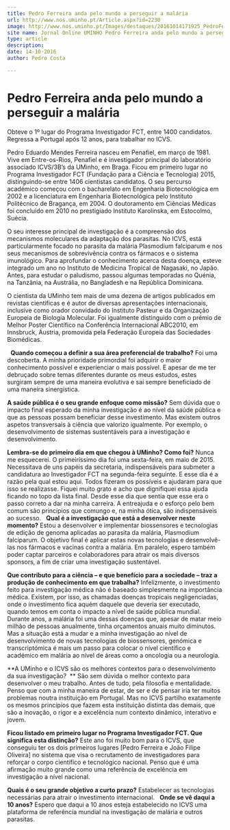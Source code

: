 ```yaml
---
title: Pedro Ferreira anda pelo mundo a perseguir a malária
url: http://www.nos.uminho.pt/Article.aspx?id=2230
image: http://www.nos.uminho.pt/Images/destaques/20161014171925_PedroFerreirafotodeOctvioPassos.jpg
site name: Jornal Online UMINHO Pedro Ferreira anda pelo mundo a perseguir a malária
type: article
description: 
date: 14-10-2016
author: Pedro Costa

---
```

# Pedro Ferreira anda pelo mundo a perseguir a malária


  

Obteve o 1º lugar do Programa Investigador FCT, entre 1400 candidatos. Regressa a Portugal após 12 anos, para trabalhar no ICVS.

Pedro Eduardo Mendes Ferreira nasceu em Penafiel, em março de 1981. Vive em Entre-os-Rios, Penafiel e é investigador principal do laboratório associado ICVS/3B’s da UMinho, em Braga. Ficou em primeiro lugar no Programa Investigador FCT (Fundação para a Ciência e Tecnologia) 2015, distinguindo-se entre 1406 cientistas candidatos. O seu percurso académico começou com o bacharelato em Engenharia Biotecnológica em 2002 e a licenciatura em Engenharia Biotecnológica pelo Instituto Politécnico de Bragança, em 2004. O doutoramento em Ciências Médicas foi concluído em 2010 no prestigiado Instituto Karolinska, em Estocolmo, Suécia.

O seu interesse principal de investigação é a compreensão dos mecanismos moleculares da adaptação dos parasitas. No ICVS, está particularmente focado no parasita da malária Plasmodium falciparum e nos seus mecanismos de sobrevivência contra os fármacos e o sistema imunológico. Para aprofundar o conhecimento acerca desta doença, esteve integrado um ano no Instituto de Medicina Tropical de Nagasaki, no Japão. Antes, para estudar o paludismo, passou algumas temporadas no Quénia, na Tanzânia, na Austrália, no Bangladesh e na República Dominicana. 

O cientista da UMinho tem mais de uma dezena de artigos publicados em revistas científicas e é autor de diversas apresentações internacionais, inclusive como orador convidado do Instituto Pasteur e da Organização Europeia de Biologia Molecular. Foi igualmente distinguido com o prémio de Melhor Poster Científico na Conferência Internacional ABC2010, em Innsbruck, Áustria, promovida pela Federação Europeia das Sociedades Biomédicas.

 
**Quando começou a definir a sua área preferencial de trabalho?** 
Foi uma descoberta. A minha prioridade primordial foi adquirir o maior conhecimento possível e experienciar o mais possível. E apesar de me ter debruçado sobre temas diferentes durante os meus estudos, estes surgiram sempre de uma maneira evolutiva e saí sempre beneficiado de uma maneira sinergística.

**A saúde pública é o seu grande enfoque como missão?** 
Sem dúvida que o impacto final esperado da minha investigação é ao nível da saúde pública e que as pessoas possam beneficiar desse investimento. Mas existem outros aspetos transversais à ciência que valorizo igualmente. Por exemplo, o desenvolvimento de sistemas sustentáveis para a investigação e desenvolvimento.

**Lembra-se do primeiro dia em que chegou à UMinho? Como foi?** 
Nunca me esquecerei. O primeiríssimo dia foi uma sexta-feira, em maio de 2015. Necessitava de uns papéis da secretaria, indispensáveis para submeter a candidatura ao Investigador FCT na segunda-feira seguinte. E esse dia é a razão pela qual estou aqui. Todos fizeram os possíveis e ajudaram para que isso se realizasse. Fiquei muito grato e acho que dignifiquei essa ajuda ficando no topo da lista final. Desde esse dia que sentia que esse era o passo correto a dar na minha carreira. A entreajuda e o esforço pelo bem comum são princípios que comungo e, na minha ótica, são indispensáveis ao sucesso.
 
**Qual é a investigação que está a desenvolver neste momento?** 
Estou a desenvolver e implementar biossensores e tecnologias de edição de genoma aplicadas ao parasita da malária, Plasmodium falciparum. O objetivo final é aplicar estas novas tecnologias e desenvolvê-las nos fármacos e vacinas contra a malária. Em paralelo, espero também poder captar parceiros e colaboradores para atrair os mais diversos sponsors, a fim de criar uma investigação sustentável. 

**Que contributo para a ciência – e que benefício para a sociedade – traz a produção de conhecimento em que trabalha?** 
Infelizmente, o investimento feito para investigação médica não é baseado simplesmente na importância médica. Existem, por isso, as chamadas doenças tropicais negligenciadas, onde o investimento fica aquém daquele que deveria ser executado, quando temos em conta o impacto a nível de saúde pública mundial. Durante anos, a malária foi uma dessas doenças que, apesar de matar meio milhão de pessoas anualmente, tinha orçamentos anuais muito diminutos. Mas a situação está a mudar e a minha investigação ao nível de desenvolvimento de novas tecnologias de biossensores, genómica e transcriptómica é mais um passo para colocar o nível científico e académico em malária ao nível de áreas como a oncologia ou a neurologia.

**A UMinho e o ICVS são os melhores contextos para o desenvolvimento da sua investigação?  ** 
São sem dúvida o melhor contexto para desenvolver o meu trabalho. Antes de tudo, pela filosofia e mentalidade. Penso que com a minha maneira de estar, de ser e de pensar iria ter muitos problemas noutra instituição em Portugal. Mas no ICVS partilho exatamente os mesmos princípios que fazem esta instituição distinta das demais, que são a inovação, o rigor e a excelência num contexto dinâmico, interativo e jovem.

**Ficou listado em primeiro lugar no Programa Investigador FCT. Que significa esta distinção?** 
Este ano foi muito bom para o ICVS, que conseguiu ter os dois primeiros lugares [Pedro Ferreira e João Filipe Oliveira] no sistema que visa o recrutamento de investigadores para reforçar o corpo científico e tecnológico nacional. Penso que é uma afirmação muito grande como uma referência de excelência em investigação a nível nacional.

**Quais é o seu grande objetivo a curto prazo?** 
Estabelecer as tecnologias necessárias para atrair o investimento internacional.
 
**Onde se vê daqui a 10 anos?** 
Espero que daqui a 10 anos esteja estabelecido no ICVS uma plataforma de referência mundial na investigação de malária e outros parasitas.

